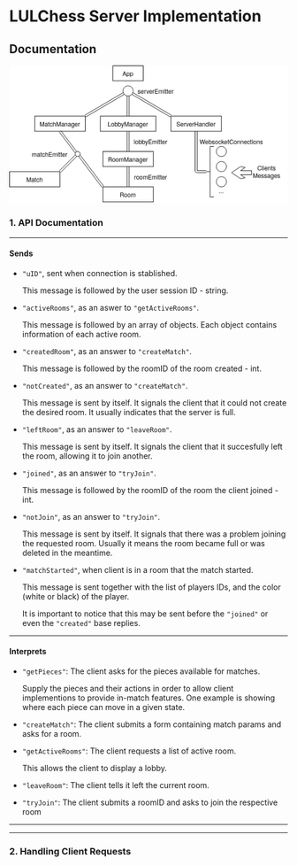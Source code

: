 # LULChess Server Implementation

## Documentation

![image](server_diagram.png "Diagram")

### 1. API Documentation

---

#### Sends

- `"uID"`, sent when connection is stablished.

    This message is followed by the user session ID - string.

- `"activeRooms"`, as an aswer to `"getActiveRooms"`.

    This message is followed by an array of objects. Each object contains
    information of each active room.

- `"createdRoom"`, as an answer to `"createMatch"`.

    This message is followed by the roomID of the room created - int.

- `"notCreated"`, as an answer to `"createMatch"`.

    This message is sent by itself. It signals the client that it could not
    create the desired room. It usually indicates that the server is full.

- `"leftRoom"`, as an answer to `"leaveRoom"`.

    This message is sent by itself. It signals the client that it succesfully
    left the room, allowing it to join another.

- `"joined"`, as an answer to `"tryJoin"`.

    This message is followed by the roomID of the room the client joined - int.

- `"notJoin"`, as an answer to `"tryJoin"`.

    This message is sent by itself. It signals that there was a problem joining
    the requested room. Usually it means the room became full or was deleted in
    the meantime.

- `"matchStarted"`, when client is in a room that the match started.

    This message is sent together with the list of players IDs, and the color
    (white or black) of the player.

    It is important to notice that this may be sent before the `"joined"` or
    even the `"created"` base replies.

---

#### Interprets

- `"getPieces"`: The client asks for the pieces available for matches.

    Supply the pieces and their actions in order to allow client implementions
    to provide in-match features. One example is showing where each piece can
    move in a given state.

- `"createMatch"`: The client submits a form containing match params and asks
    for a room.

- `"getActiveRooms"`: The client requests a list of active room.

    This allows the client to display a lobby.

- `"leaveRoom"`: The client tells it left the current room.

- `"tryJoin"`: The client submits a roomID and asks to join the respective
    room

---
---

### 2. Handling Client Requests

